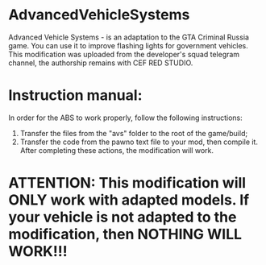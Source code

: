 # AdvancedVehicleSystems
Advanced Vehicle Systems - is an adaptation to the GTA Criminal Russia game. You can use it to improve flashing lights for government vehicles.
This modification was uploaded from the developer's squad telegram channel, the authorship remains with CEF RED STUDIO.

# Instruction manual:
In order for the ABS to work properly, follow the following instructions:
1. Transfer the files from the "avs" folder to the root of the game/build;
2. Transfer the code from the pawno text file to your mod, then compile it.
After completing these actions, the modification will work.

# ATTENTION: This modification will ONLY work with adapted models. If your vehicle is not adapted to the modification, then NOTHING WILL WORK!!!
